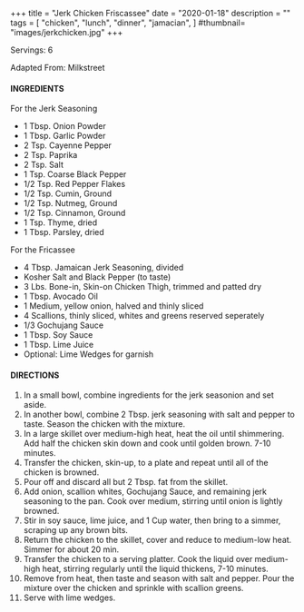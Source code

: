 +++
title = "Jerk Chicken Friscassee"
date = "2020-01-18"
description = ""
tags = [
    "chicken",
    "lunch",
    "dinner",
    "jamacian",
]
#thumbnail= "images/jerkchicken.jpg"
+++

Servings: 6 <!--more-->

Adapted From: Milkstreet

#### INGREDIENTS 

For the Jerk Seasoning

* 1 Tbsp. Onion Powder
* 1 Tbsp. Garlic Powder
* 2 Tsp. Cayenne Pepper
* 2 Tsp. Paprika
* 2 Tsp. Salt
* 1 Tsp. Coarse Black Pepper 
* 1/2 Tsp. Red Pepper Flakes
* 1/2 Tsp. Cumin, Ground
* 1/2 Tsp. Nutmeg, Ground
* 1/2 Tsp. Cinnamon, Ground
* 1 Tsp. Thyme, dried
* 1 Tbsp. Parsley, dried

For the Fricassee

* 4 Tbsp. Jamaican Jerk Seasoning, divided 
* Kosher Salt and Black Pepper (to taste) 
* 3 Lbs. Bone-in, Skin-on Chicken Thigh, trimmed and patted dry
* 1 Tbsp. Avocado Oil 
* 1 Medium, yellow onion, halved and thinly sliced 
* 4 Scallions, thinly sliced, whites and greens reserved seperately 
* 1/3 Gochujang Sauce
* 1 Tbsp. Soy Sauce 
* 1 Tbsp. Lime Juice 
* Optional: Lime Wedges for garnish 

#### DIRECTIONS 

1. In a small bowl, combine ingredients for the jerk seasonion and set aside.
2. In another bowl, combine 2 Tbsp. jerk seasoning with salt and pepper to taste. Season the chicken with the mixture. 
3. In a large skillet over medium-high heat, heat the oil until shimmering. Add half the chicken skin down and cook until golden brown. 7-10 minutes. 
4. Transfer the chicken, skin-up, to a plate and repeat until all of the chicken is browned. 
5. Pour off and discard all but 2 Tbsp. fat from the skillet. 
6. Add onion, scallion whites, Gochujang Sauce, and remaining jerk seasoning to the pan. Cook over medium, stirring until onion is lightly browned. 
7. Stir in soy sauce, lime juice, and 1 Cup water, then bring to a simmer, scraping up any brown bits. 
8. Return the chicken to the skillet, cover and reduce to medium-low heat. Simmer for about 20 min. 
9. Transfer the chicken to a serving platter. Cook the liquid over medium-high heat, stirring regularly until the liquid thickens, 7-10 minutes. 
10. Remove from heat, then taste and season with salt and pepper. Pour the mixture over the chicken and sprinkle with scallion greens. 
11. Serve with lime wedges. 
